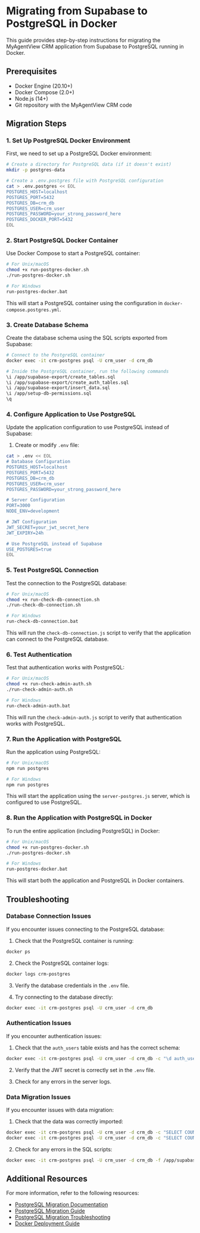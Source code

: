 # Migrating from Supabase to PostgreSQL in Docker

This guide provides step-by-step instructions for migrating the MyAgentView CRM application from Supabase to PostgreSQL running in Docker.

## Prerequisites

- Docker Engine (20.10+)
- Docker Compose (2.0+)
- Node.js (14+)
- Git repository with the MyAgentView CRM code

## Migration Steps

### 1. Set Up PostgreSQL Docker Environment

First, we need to set up a PostgreSQL Docker environment:

```bash
# Create a directory for PostgreSQL data (if it doesn't exist)
mkdir -p postgres-data

# Create a .env.postgres file with PostgreSQL configuration
cat > .env.postgres << EOL
POSTGRES_HOST=localhost
POSTGRES_PORT=5432
POSTGRES_DB=crm_db
POSTGRES_USER=crm_user
POSTGRES_PASSWORD=your_strong_password_here
POSTGRES_DOCKER_PORT=5432
EOL
```

### 2. Start PostgreSQL Docker Container

Use Docker Compose to start a PostgreSQL container:

```bash
# For Unix/macOS
chmod +x run-postgres-docker.sh
./run-postgres-docker.sh

# For Windows
run-postgres-docker.bat
```

This will start a PostgreSQL container using the configuration in `docker-compose.postgres.yml`.

### 3. Create Database Schema

Create the database schema using the SQL scripts exported from Supabase:

```bash
# Connect to the PostgreSQL container
docker exec -it crm-postgres psql -U crm_user -d crm_db

# Inside the PostgreSQL container, run the following commands
\i /app/supabase-export/create_tables.sql
\i /app/supabase-export/create_auth_tables.sql
\i /app/supabase-export/insert_data.sql
\i /app/setup-db-permissions.sql
\q
```

### 4. Configure Application to Use PostgreSQL

Update the application configuration to use PostgreSQL instead of Supabase:

1. Create or modify `.env` file:

```bash
cat > .env << EOL
# Database Configuration
POSTGRES_HOST=localhost
POSTGRES_PORT=5432
POSTGRES_DB=crm_db
POSTGRES_USER=crm_user
POSTGRES_PASSWORD=your_strong_password_here

# Server Configuration
PORT=3000
NODE_ENV=development

# JWT Configuration
JWT_SECRET=your_jwt_secret_here
JWT_EXPIRY=24h

# Use PostgreSQL instead of Supabase
USE_POSTGRES=true
EOL
```

### 5. Test PostgreSQL Connection

Test the connection to the PostgreSQL database:

```bash
# For Unix/macOS
chmod +x run-check-db-connection.sh
./run-check-db-connection.sh

# For Windows
run-check-db-connection.bat
```

This will run the `check-db-connection.js` script to verify that the application can connect to the PostgreSQL database.

### 6. Test Authentication

Test that authentication works with PostgreSQL:

```bash
# For Unix/macOS
chmod +x run-check-admin-auth.sh
./run-check-admin-auth.sh

# For Windows
run-check-admin-auth.bat
```

This will run the `check-admin-auth.js` script to verify that authentication works with PostgreSQL.

### 7. Run the Application with PostgreSQL

Run the application using PostgreSQL:

```bash
# For Unix/macOS
npm run postgres

# For Windows
npm run postgres
```

This will start the application using the `server-postgres.js` server, which is configured to use PostgreSQL.

### 8. Run the Application with PostgreSQL in Docker

To run the entire application (including PostgreSQL) in Docker:

```bash
# For Unix/macOS
chmod +x run-postgres-docker.sh
./run-postgres-docker.sh

# For Windows
run-postgres-docker.bat
```

This will start both the application and PostgreSQL in Docker containers.

## Troubleshooting

### Database Connection Issues

If you encounter issues connecting to the PostgreSQL database:

1. Check that the PostgreSQL container is running:

```bash
docker ps
```

2. Check the PostgreSQL container logs:

```bash
docker logs crm-postgres
```

3. Verify the database credentials in the `.env` file.

4. Try connecting to the database directly:

```bash
docker exec -it crm-postgres psql -U crm_user -d crm_db
```

### Authentication Issues

If you encounter authentication issues:

1. Check that the `auth_users` table exists and has the correct schema:

```bash
docker exec -it crm-postgres psql -U crm_user -d crm_db -c "\d auth_users"
```

2. Verify that the JWT secret is correctly set in the `.env` file.

3. Check for any errors in the server logs.

### Data Migration Issues

If you encounter issues with data migration:

1. Check that the data was correctly imported:

```bash
docker exec -it crm-postgres psql -U crm_user -d crm_db -c "SELECT COUNT(*) FROM users"
docker exec -it crm-postgres psql -U crm_user -d crm_db -c "SELECT COUNT(*) FROM auth_users"
```

2. Check for any errors in the SQL scripts:

```bash
docker exec -it crm-postgres psql -U crm_user -d crm_db -f /app/supabase-export/create_tables.sql
```

## Additional Resources

For more information, refer to the following resources:

- [PostgreSQL Migration Documentation](POSTGRES_MIGRATION_DOCUMENTATION.md)
- [PostgreSQL Migration Guide](POSTGRES_MIGRATION_GUIDE.md)
- [PostgreSQL Migration Troubleshooting](POSTGRES_MIGRATION_TROUBLESHOOTING.md)
- [Docker Deployment Guide](DOCKER_DEPLOYMENT_GUIDE.md)
